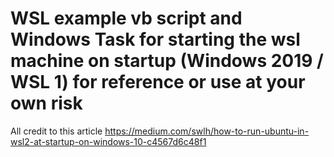 # WSL example vb script and Windows Task for starting the wsl machine on startup (Windows 2019 / WSL 1) for reference or use at your own risk
All credit to this article https://medium.com/swlh/how-to-run-ubuntu-in-wsl2-at-startup-on-windows-10-c4567d6c48f1
